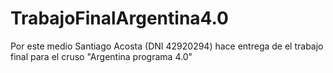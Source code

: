 ﻿# TrabajoFinalArgentina4.0

Por este medio Santiago Acosta (DNI 42920294) hace entrega de el trabajo final para el cruso "Argentina programa 4.0"

